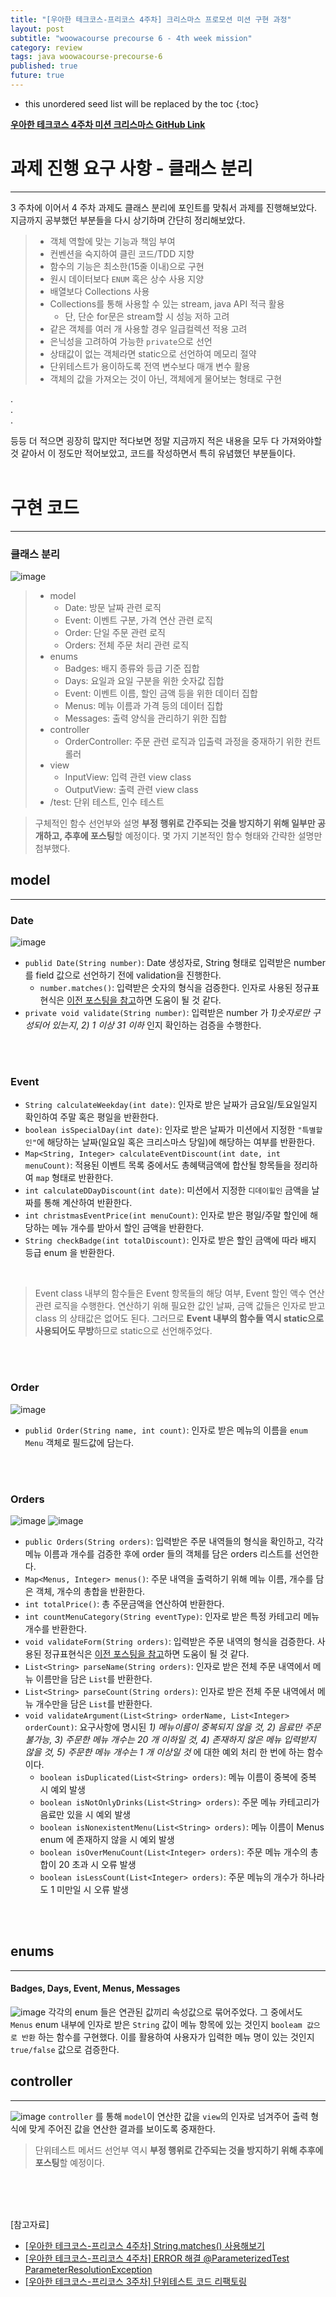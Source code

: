 ```yaml
---
title: "[우아한 테크코스-프리코스 4주차] 크리스마스 프로모션 미션 구현 과정"
layout: post
subtitle: "woowacourse precourse 6 - 4th week mission"
category: review
tags: java woowacourse-precourse-6
published: true
future: true
---
```


<!--more-->

* this unordered seed list will be replaced by the toc
{:toc}



**[우아한 테크코스 4주차 미션 크리스마스 GitHub Link](https://github.com/woowacourse-precourse/java-christmas-6)**

# 과제 진행 요구 사항 - 클래스 분리
***
3 주차에 이어서 4 주차 과제도 클래스 분리에 포인트를 맞춰서 과제를 진행해보았다. 지금까지 공부했던 부분들을 다시 상기하며 간단히 정리해보았다.

> * 객체 역할에 맞는 기능과 책임 부여
> * 컨벤션을 숙지하여 클린 코드/TDD 지향
> * 함수의 기능은 최소한(15줄 이내)으로 구현
> * 원시 데이터보다 `ENUM` 혹은 상수 사용 지양
> * 배열보다 Collections 사용
> * Collections를 통해 사용할 수 있는 stream, java API 적극 활용
>   * 단, 단순 for문은 stream할 시 성능 저하 고려
> * 같은 객체를 여러 개 사용할 경우 일급컬렉션 적용 고려
> * 은닉성을 고려하여 가능한 `private`으로 선언
> * 상태값이 없는 객체라면 static으로 선언하여 메모리 절약
> * 단위테스트가 용이하도록 전역 변수보다 매개 변수 활용
> * 객체의 값을 가져오는 것이 아닌, 객체에게 물어보는 형태로 구현

.<br/>
.<br/>
.<br/>

등등 더 적으면 굉장히 많지만 적다보면 정말 지금까지 적은 내용을 모두 다 가져와야할 것 같아서 이 정도만 적어보았고, 코드를 작성하면서 특히 유념했던 부분들이다.
<br/>
<br/>

# 구현 코드
***
### 클래스 분리
![image](https://github.com/hYe807n/hYe807n.github.io/assets/79916066/e7fb41a3-de55-4178-92a9-f45af6b79236)

> * model
>   * Date: 방문 날짜 관련 로직
>   * Event: 이벤트 구분, 가격 연산 관련 로직
>   * Order: 단일 주문 관련 로직
>   * Orders: 전체 주문 처리 관련 로직
> * enums
>   * Badges: 배지 종류와 등급 기준 집합
>   * Days: 요일과 요일 구분을 위한 숫자값 집합
>   * Event: 이벤트 이름, 할인 금액 등을 위한 데이터 집합
>   * Menus: 메뉴 이름과 가격 등의 데이터 집합
>   * Messages: 출력 양식을 관리하기 위한 집합
> * controller
>   * OrderController: 주문 관련 로직과 입출력 과정을 중재하기 위한 컨트롤러
> * view 
>   * InputView: 입력 관련 view class
>   * OutputView: 출력 관련 view class
> * /test: 단위 테스트, 인수 테스트


> 구체적인 함수 선언부와 설명 **부정 행위로 간주되는 것을 방지하기 위해 일부만 공개하고, 추후에 포스팅**할 예정이다. 몇 가지 기본적인 함수 형태와 간략한 설명만 첨부했다.
## model
***
### Date
![image](https://github.com/hYe807n/hYe807n.github.io/assets/79916066/b293d91c-c21a-4d9e-a96c-b44eaf44eef1)

* `publid Date(String number)`: Date 생성자로, String 형태로 입력받은 number를 field 값으로 선언하기 전에 validation을 진행한다.
    * `number.matches()`: 입력받은 숫자의 형식을 검증한다. 인자로 사용된 정규표현식은 [이전 포스팅을 참고](https://hye807n.github.io/review/woowacourse-precourse-6-java-christmas.html)하면 도움이 될 것 같다.
* `private void validate(String number)`: 입력받은 number 가 *1)숫자로만 구성되어 있는지*, *2) 1 이상 31 이하* 인지 확인하는 검증을 수행한다.

<br/>
<br/>

### Event

* `String calculateWeekday(int date)`: 인자로 받은 날짜가 금요일/토요일일지 확인하여 주말 혹은 평일을 반환한다.
* `boolean isSpecialDay(int date)`: 인자로 받은 날짜가 미션에서 지정한 `"특별할인"`에 해당하는 날짜(일요일 혹은 크리스마스 당일)에 해당하는 여부를 반환한다.
* `Map<String, Integer> calculateEventDiscount(int date, int menuCount)`: 적용된 이벤트 목록 중에서도 총혜택금액에 합산될 항목들을 정리하여 `map` 형태로 반환한다.
* `int calculateDDayDiscount(int date)`: 미션에서 지정한 `디데이힐인` 금액을 날짜를 통해 계산하여 반환한다.
* `int christmasEventPrice(int menuCount)`: 인자로 받은 평일/주말 할인에 해당하는 메뉴 개수를 받아서 할인 금액을 반환한다.
* `String checkBadge(int totalDiscount)`: 인자로 받은 할인 금액에 따라 배지 등급 enum 을 반환한다.
<br/>

> Event class 내부의 함수들은 Event 항목들의 해당 여부, Event 할인 액수 연산 관련 로직을 수행한다.
> 연산하기 위해 필요한 값인 날짜, 금액 값들은 인자로 받고 class 의 상태값은 없어도 된다.
> 그러므로 **Event 내부의 함수들 역시 static으로 사용되어도 무방**하므로 static으로 선언해주었다.

<br/>
<br/>

### Order
![image](https://github.com/hYe807n/hYe807n.github.io/assets/79916066/09f6d662-cfff-4bd7-a455-4392f2bd8ca5)

* `publid Order(String name, int count)`: 인자로 받은 메뉴의 이름을 `enum Menu` 객체로 필드값에 담는다.

<br/>
<br/>

### Orders
![image](https://github.com/hYe807n/hYe807n.github.io/assets/79916066/0c51c53a-ebb4-42e1-b1ac-ad9fcd32b89c)
![image](https://github.com/hYe807n/hYe807n.github.io/assets/79916066/64e202eb-c422-43b8-a498-baa9c5e5bcf5)

* `public Orders(String orders)`: 입력받은 주문 내역들의 형식을 확인하고, 각각 메뉴 이름과 개수를 검증한 후에 order 들의 객체를 담은 orders 리스트를 선언한다.
* `Map<Menus, Integer> menus()`: 주문 내역을 출력하기 위해 메뉴 이름, 개수를 담은 객체, 개수의 총합을 반환한다.
* `int totalPrice()`: 총 주문금액을 연산하여 반환한다.
* `int countMenuCategory(String eventType)`: 인자로 받은 특정 카테고리 메뉴 개수를 반환한다.
* `void validateForm(String orders)`: 입력받은 주문 내역의 형식을 검증한다. 사용된 정규표현식은 [이전 포스팅을 참고](https://hye807n.github.io/review/woowacourse-precourse-6-java-christmas.html)하면 도움이 될 것 같다.
* `List<String> parseName(String orders)`: 인자로 받은 전체 주문 내역에서 메뉴 이름만을 담은 `List`를 반환한다.
* `List<String> parseCount(String orders)`: 인자로 받은 전체 주문 내역에서 메뉴 개수만을 담은 `List`를 반환한다.
* `void validateArgument(List<String> orderName, List<Integer> orderCount)`: 요구사항에 명시된 *1) 메뉴이름이 중복되지 않을 것, 2) 음료만 주문 불가능, 3) 주문한 메뉴 개수는 20 개 이하일 것, 4) 존재하지 않은 메뉴 입력받지 않을 것, 5) 주문한 메뉴 개수는 1 개 이상일 것* 에 대한 예외 처리 한 번에 하는 함수이다.
    * `boolean isDuplicated(List<String> orders)`: 메뉴 이름이 중복에 중복 시 예외 발생
    * `boolean isNotOnlyDrinks(List<String> orders)`: 주문 메뉴 카테고리가 음료만 있을 시 예외 발생
    * `boolean isNonexistentMenu(List<String> orders)`: 메뉴 이름이 Menus enum 에 존재하지 않을 시 예외 발생
    * `boolean isOverMenuCount(List<Integer> orders)`: 주문 메뉴 개수의 총합이 20 초과 시 오류 발생
    * `boolean isLessCount(List<Integer> orders)`: 주문 메뉴의 개수가 하나라도 1 미만일 시 오류 발생
<br/>
<br/>

## enums
***
#### Badges, Days, Event, Menus, Messages
![image](https://github.com/hYe807n/hYe807n.github.io/assets/79916066/c8578d1a-9f5e-4615-a58c-4e1ddb44565b)
각각의 enum 들은 연관된 값끼리 속성값으로 묶어주었다. 그 중에서도 `Menus` enum 내부에 인자로 받은 `String` 값이 메뉴 항목에 있는 것인지 `booleam 값으로 반환` 하는 함수를 구현했다.
이를 활용하여 사용자가 입력한 메뉴 명이 있는 것인지 `true/false` 값으로 검증한다.

## controller
***
![image](https://github.com/hYe807n/hYe807n.github.io/assets/79916066/07c742be-d7b4-49dc-a47d-3b43b1f65214)
`controller` 를 통해 `model`이 연산한 값을 `view`의 인자로 넘겨주어 출력 형식에 맞게 주어진 값을 연산한 결과를 보이도록 중재한다. 

> 단위테스트 메서드 선언부 역시 **부정 행위로 간주되는 것을 방지하기 위해 추후에 포스팅**할 예정이다.

<br/>
<br/>
<br/>

[참고자료]<br/>
* [[우아한 테크코스-프리코스 4주차] String.matches() 사용해보기](https://hye807n.github.io/review/woowacourse-precourse-6-java-christmas.html)
* [[우아한 테크코스-프리코스 4주차] ERROR 해결 @ParameterizedTest ParameterResolutionException](https://hye807n.github.io/review/woowacourse-precourse-6-java-christmas(2).html)
* [[우아한 테크코스-프리코스 3주차] 단위테스트 코드 리팩토링](https://hye807n.github.io/review/woowacourse-precourse-6-java-christmas(3).html)